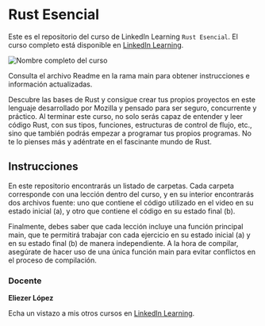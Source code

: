 # Rust Esencial

Este es el repositorio del curso de LinkedIn Learning `Rust Esencial`. El curso completo está disponible en [LinkedIn Learning][lil-course-url].

![Nombre completo del curso][lil-thumbnail-url] 

Consulta el archivo Readme en la rama main para obtener instrucciones e información actualizadas.

Descubre las bases de Rust y consigue crear tus propios proyectos en este lenguaje desarrollado por Mozilla y pensado para ser seguro, concurrente y práctico. Al terminar este curso, no solo serás capaz de entender y leer código Rust, con sus tipos, funciones, estructuras de control de flujo, etc., sino que también podrás empezar a programar tus propios programas. No te lo pienses más y adéntrate en el fascinante mundo de Rust.

## Instrucciones

En este repositorio encontrarás un listado de carpetas. Cada carpeta corresponde con una lección dentro del curso, y en su interior encontrarás dos archivos fuente: uno que contiene el código utilizado en el video en su estado inicial (a), y otro que contiene el código en su estado final (b).

Finalmente, debes saber que cada lección incluye una función principal main, que te permitirá trabajar con cada ejercicio en su estado inicial (a) y en su estado final (b) de manera independiente. A la hora de compilar, asegúrate de hacer uso de una única función main para evitar conflictos en el proceso de compilación.

### Docente

**Eliezer López**

Echa un vistazo a mis otros cursos en [LinkedIn Learning](https://www.linkedin.com/learning/instructors/eliezer-lopez).

[0]: # (Replace these placeholder URLs with actual course URLs)
[lil-course-url]: https://www.linkedin.com/learning/rust-esencial-24011472
[lil-thumbnail-url]: https://media.licdn.com/dms/image/D4E0DAQF9aoFiRbh1NQ/learning-public-crop_675_1200/0/1717760729082?e=2147483647&v=beta&t=4fVzdqBaab9erh9SWjb765518oWQaAst2alt3N0lFiA

[1]: # (End of ES-Instruction ###############################################################################################)
